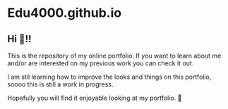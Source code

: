 # Edu4000.github.io

## Hi 👋!!

This is the repository of my online portfolio. 
If you want to learn about me and/or are interested on my previous work you can check it out.

I am stil learning how to improve the looks and things on this portfolio, soooo this is still a work in progress.

Hopefully you will find it enjoyable looking at my portfolio. 🙋
